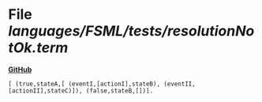 # File _languages/FSML/tests/resolutionNotOk.term_
**[GitHub](https://github.com/softlang/yas/blob/master/languages/FSML/tests/resolutionNotOk.term)**
```
[ (true,stateA,[ (eventI,[actionI],stateB), (eventII,[actionII],stateC)]), (false,stateB,[])].
```
